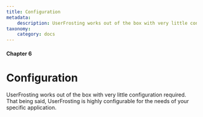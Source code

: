 ```yaml
---
title: Configuration
metadata:
    description: UserFrosting works out of the box with very little configuration required.  That being said, UserFrosting is highly configurable for the needs of your specific application.
taxonomy:
    category: docs
---
```


#### Chapter 6

# Configuration

UserFrosting works out of the box with very little configuration required.  That being said, UserFrosting is highly configurable for the needs of your specific application.
